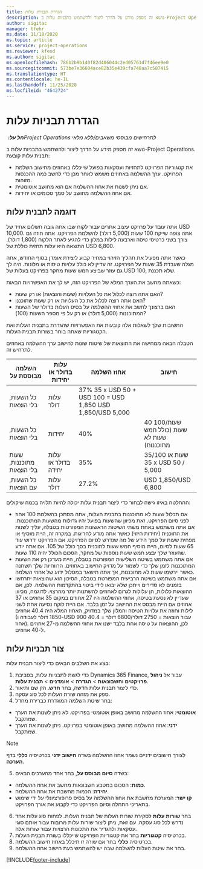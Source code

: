 ```yaml
---
title: הגדרת תבניות עלות
description: נושא זה מספק מידע על הדרך ליצור ולהשתמש בתבניות עלות ב-Project Operations.
author: sigitac
manager: tfehr
ms.date: 11/18/2020
ms.topic: article
ms.service: project-operations
ms.reviewer: kfend
ms.author: sigitac
ms.openlocfilehash: 786b2b9b140f82d406044c2ed05761d7f46ee9e0
ms.sourcegitcommit: 573be7e36604ace82b35e439cfa748aa7c587415
ms.translationtype: HT
ms.contentlocale: he-IL
ms.lasthandoff: 11/25/2020
ms.locfileid: "4642724"
---
```

# <a name="set-up-cost-templates"></a>הגדרת תבניות עלות

_**חל על:** ‏Project Operations לתרחישים מבוססי משאבים/ללא מלאי_


נושא זה מספק מידע על הדרך ליצור ולהשתמש בתבניות עלות ב-Project Operations. תבנית עלות קובעת:

- את קטגוריות הפרויקט לתחזיות ועסקאות בפועל שייכללו באחוזים מחישוב השלמת הפרויקט. ערך ההשלמה באחוזים משמש לאחר מכן כדי לחשב כמה ההכנסות מזוהות.
- אם ניתן לשנות את אחוז ההשלמה אם הוא מחושב אוטומטית.
- אם אחוז ההשלמה מחושב על סמך סכומים או יחידות.

## <a name="cost-template-example"></a>דוגמה לתבנית עלות

אתה עובד על פרויקט עיצוב אתרים עבור לקוח שבו אתה גובה תשלום אחיד של USD 10,000. אתה צופה שייקח 100 שעות (5,000 דולר) להשלמת הפרויקט. אתה חוזה גם צורך בשני כרטיסי טיסה וארבעה לילות במלון כדי להגיע לאתר הלקוח (1,800 דולר). התוצאה היא עלות תחזית כוללת של USD 6,800.

כאשר אתה מפעיל את תהליך הזיהוי במחיר קבוע ליצירת אומדן בסוף החודש, אתה מגלה שעבדת 35 שעות על הפרויקט. זה עדיין לא כולל עלויות טיסות או מלונות. היה לך גם עוזר שביצע חמש שעות מחקר בפרויקט בעלות של USD 100, שלא תכננת.

כשאתה מחשב את הערך המלא של הפרויקט הזה, יש לך את האפשרויות הבאות:

- האם אתה רוצה לכלול את כל העלויות (שעות והוצאות) או רק שעות?
- האם אתה רוצה לכלול את כל העלויות או רק שעות שתוכננו?
- האם ברצונך לחשב את אחוזי ההשלמה על בסיס העלות בדולר של השעות המתוכננות (5,000 דולר) או רק על פי מספר השעות (100)?

התשובות שלך לשאלות אלה קובעות את האפשרויות שהגדרת בתבנית העלות ואת הקטגוריות שאתה בוחר בשורות תבנית העלות.

הטבלה הבאה ממחישה את התוצאות של שיטות שונות לחישוב ערך ההשלמה באחוזים לתרחיש זה.

| השלמה מבוססת על | עלות בדולר או יחידות | אחוז השלמה | חישוב |
| --- | --- | --- | --- |
| כל השעות, בלי הוצאות | עלות דולר | ‎37% 35 x USD 50 + USD 100 = USD 1,850 USD 1,850/USD 5,000 |
| כל השעות, בלי הוצאות | יחידות | 40% | 40 שעות/100 שעות (כולל חמש שעות לא מתוכננות) |
| שעות מתוכננות, בלי הוצאות | עלות בדולר או יחידה | 35% | 35/100 שעות או ‎ 35 x USD 50 / 5,000 |
| כל השעות, עם הוצאות | עלות דולר | 27.2% | USD 1,850/USD 6,800 |

ההחלטה באיזו גישה לבחור כדי ליצור תבנית עלות יכולה להיות תלויה בכמה שיקולים:

- אם תכלול שעות לא מתוכננות בתבנית העלות, אתה מסתכן בהשלמת 100 אחוז לפני סיום הפרויקט. זאת מכיוון שהשעות בפועל יהיו גדולות מהשעות המתוכננות. אם אתה משתמש באחת משתי השיטות הראשונות המפורטות בטבלה, עליך לשנות את התוכנית (יחידות חיזוי) כאשר אתה מודע לחריגות. במקרה זה, היית מוסיף או מפחית שעות על סמך הידע של מה שנדרש לסיום הפרויקט. אם הפרויקט ידרוש עוד 65 שעות לסיום, היית מוסיף חמש שעות לתוכנית בסך כולל של 105. אם אתה יודע שהעוזר שלך יבצע חמש שעות נוספות של מחקר, הסכום הכולל יהיה 110 שעות.
- אם אתה משתמש בשיטה השלישית המפורטת בטבלה, היית מעדכן רק את השעות המתוכננות לזמן שלך כדי לשמור על מדויק החישוב באחוזים. הרווחיות שלך תשתנה כאשר יירשמו שעות לא מתוכננות, אך אתה תישאר במסלול ידוע של אחוזי השלמה.
- אם אתה משתמש בשיטה הרביעית המפורטת בטבלה, הסיכון הוא שהוצאות יתרחשו בזמנים לא סדירים וייתכן שלא יבואו לידי ביטוי בהתקדמות ההשלמה. לכן, אם ההוצאות כלולות, הן עלולות לגרום לאחוזים להשתנות יותר מהרצוי. לדוגמה, מכיוון שעדיין לא נסעת בטיסה, אחוזי ההשלמה היו 27 אחוזים במקום 35 אחוזים או 37 אחוזים אם היית מבסס את החישוב על זמן בלבד. אם היית לוקח נסיעה אחת לשני לילות וחוזה את עלויות הטיסה והמלון שלך במדויק, האחוז המלא היה 40.4 אחוזים (1850 דולר לעבודה ו-USD 900 עבור הוצאות = 2750 דולר/6800 דולר = 40.4 אחוז). לכן, ההוצאות על טיסה אחת בלבד ישנו את אחוזי ההשלמה מ-27 אחוזים ל-40 אחוזים.

## <a name="create-cost-templates"></a>צור תבניות עלות
בצע את השלבים הבאים כדי ליצור תבנית עלות:

1. כדי לגשת לתבניות עלות, בסביבת Dynamics 365 Finance, עבור אל **ניהול פרויקטים וחשבונאות** > **הגדרה** > **אומדנים** > **תבנית עלות**.
2. כדי ליצור תבנית עלות חדשה, בחר **חדש**. הזן שם ותיאור.
3. ספק את מזהה שורת העלות לכל סוג עסקה.
4. בחר שיטת השלמה המוגדרת כברירת מחדל:

  - **אוטומטי**: אחוז ההשלמה מחושב באופן אוטומטי בפרויקט. לא ניתן לשנות את הערך שמתקבל.
  - **ידני**: אחוז ההשלמה מחושב באופן אוטומטי בפרויקט. ניתן לשנות את הערך שמתקבל.

  > [!NOTE]
  > לצורך חישובים ידניים נשמר אחוז ההשלמה בשדה **חישוב ידני** בכרטיסיה **כללי** בדף **הערכה**.

5. בשדה **סיום מבוסס על**, בחר אחד מהערכים הבאים:

  - **כמות**: הסכום במטבע חשבונאות מחשב את אחוז ההשלמה.
  - **יחידה**: הכמות מחשבת את אחוז ההשלמה.
  - **קו ישר**: המערכת מחשבת את אחוז ההשלמה על בסיס פרופורציונלי על ידי שימוש בתאריכי התחלה וסיום הפרויקט כדי לקבוע את אורך הפרויקט.

6. בחר **שורות עלות** לסקירת שורות העלות של תבנית העלות. לפחות סוג עלות אחד נדרש לכל סוג עסקה. עם זאת, ניתן ליצור שורות עלות מרובות עבור אותם סוגי עסקאות ולהגדיר את התכונות הרצויות עבור שורות אלה.
7. בכרטיסיה **קטגוריות** בחר את קטגוריות הפרויקט שייכללו בשורת תבנית העלות.
8. בכרטיסיה **כללי** בחר אם שורה זו תיכלל באחוז חישוב ההשלמה.
9. בחר את שיטת העלות להשלמה שבה יש להשתמש בעת חישוב אחוז ההשלמה.


[!INCLUDE[footer-include](../includes/footer-banner.md)]